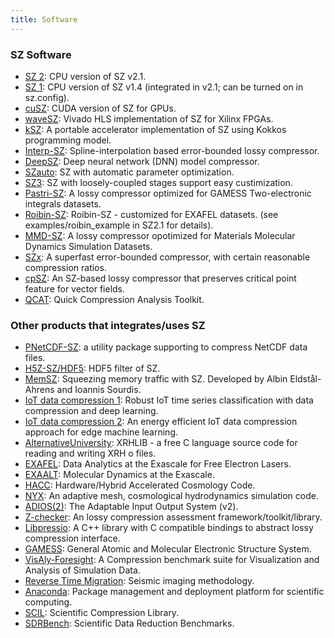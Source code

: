 ```yaml
---
title: Software
---
```


<div id="instrument"><h3>SZ Software</h3></div>

- [SZ 2](https://github.com/szcompressor/SZ): CPU version of SZ v2.1.
- [SZ 1](https://github.com/szcompressor/SZ): CPU version of SZ v1.4 (integrated in v2.1; can be turned on in sz.config).
- [cuSZ](https://github.com/szcompressor/cuSZ): CUDA version of SZ for GPUs.
- [waveSZ](https://github.com/szcompressor/SZ_HLS): Vivado HLS implementation of SZ for Xilinx FPGAs.
- [kSZ](https://github.com/szcompressor/kokkosSZ): A portable accelerator implementation of SZ using Kokkos programming model.
- [Interp-SZ](https://github.com/szcompressor/SZ3_Private): Spline-interpolation based error-bounded lossy compressor.
- [DeepSZ](https://github.com/szcompressor/DeepSZ): Deep neural network (DNN) model compressor.
- [SZauto](https://github.com/szcompressor/SZauto): SZ with automatic parameter optimization.
- [SZ3](https://github.com/szcompressor/SZ3): SZ with loosely-coupled stages support easy custimization.
- [Pastri-SZ](https://github.com/szcompressor/SZ): A lossy compressor optimized for GAMESS Two-electronic integrals datasets. 
- [Roibin-SZ](https://github.com/szcompressor/SZ): Roibin-SZ - customized for EXAFEL datasets. (see examples/roibin_example in SZ2.1 for details).
- [MMD-SZ](https://github.com/szcompressor/MMD-SZ): A lossy compressor opotimized for Materials Molecular Dynamics Simulation Datasets.
- [SZx](https://github.com/disheng222/SZx): A superfast error-bounded compressor, with certain reasonable compression ratios.
- [cpSZ](https://github.com/szcompressor/cpSZ): An SZ-based lossy compressor that preserves critical point feature for vector fields.
- [QCAT](https://github.com/szcompressor/qcat): Quick Compression Analysis Toolkit.

<div id="instrument"><h3>Other products that integrates/uses SZ </h3></div>

- [PNetCDF-SZ](https://github.com/Parallel-NetCDF/PnetCDF-SZ): a utility package supporting to compress NetCDF data files.
- [H5Z-SZ/HDF5](https://github.com/disheng222/H5Z-SZ): HDF5 filter of SZ.
- [MemSZ](https://dl.acm.org/doi/pdf/10.1145/3424668): Squeezing memory traffic with SZ. Developed by Albin Eldstål-Ahrens and Ioannis Sourdis.
- [IoT data compression 1](https://www.sciencedirect.com/science/article/abs/pii/S0925231220302939): Robust IoT time series classification with data compression and deep learning.
- [IoT data compression 2](https://www.sciencedirect.com/science/article/pii/S0167739X18331716): An energy efficient IoT data compression approach for edge machine learning.
- [AlternativeUniversity](https://alternativeuniversity.net/compsci/raster/stor/xrhlib/): XRHLIB - a free C language source code for reading and writing XRH o files.
- [EXAFEL](https://www.exascaleproject.org/research-project/exafel/exafel/): Data Analytics at the Exascale for Free Electron Lasers.
- [EXAALT](https://www.exascaleproject.org/research-project/exaalt/exaalt/): Molecular Dynamics at the Exascale.
- [HACC](https://cpac.hep.anl.gov/projects/hacc/): Hardware/Hybrid Accelerated Cosmology Code.
- [NYX](https://amrex-astro.github.io/Nyx/): An adaptive mesh, cosmological hydrodynamics simulation code.
- [ADIOS(2)](https://github.com/ornladios/ADIOS2): The Adaptable Input Output System (v2).
- [Z-checker](https://github.com/CODARcode/Z-checker): An lossy compression assessment framework/toolkit/library. 
- [Libpressio](https://github.com/CODARcode/libpressio): A C++ library with C compatible bindings to abstract lossy compression interface.
- [GAMESS](https://www.msg.chem.iastate.edu/GAMESS/): General Atomic and Molecular Electronic Structure System. 
- [VisAly-Foresight](https://github.com/lanl/VizAly-Foresight): A Compression benchmark suite for Visualization and Analysis of Simulation Data.
- [Reverse Time Migration](https://wiki.seg.org/wiki/Reverse_time_migration): Seismic imaging methodology.
- [Anaconda](https://anaconda.org/williamfgc/sz): Package management and deployment platform for scientific computing.
- [SCIL](https://github.com/JulianKunkel/scil): Scientific Compression Library.
- [SDRBench](https://sdrbench.github.io/): Scientific Data Reduction Benchmarks.

